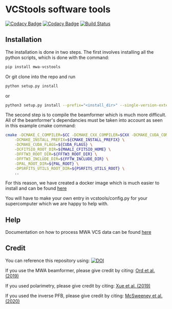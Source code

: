 VCStools software tools
======
[![Codacy Badge](https://app.codacy.com/project/badge/Grade/77cdb25072364ee48dd2f1e3ca078af5)](https://www.codacy.com/gh/CIRA-Pulsars-and-Transients-Group/vcstools/dashboard?utm_source=github.com&amp;utm_medium=referral&amp;utm_content=CIRA-Pulsars-and-Transients-Group/vcstools&amp;utm_campaign=Badge_Grade)
[![Codacy Badge](https://app.codacy.com/project/badge/Coverage/77cdb25072364ee48dd2f1e3ca078af5)](https://www.codacy.com/gh/CIRA-Pulsars-and-Transients-Group/vcstools/dashboard?utm_source=github.com&utm_medium=referral&utm_content=CIRA-Pulsars-and-Transients-Group/vcstools&utm_campaign=Badge_Coverage)
[![Build Status](https://travis-ci.org/CIRA-Pulsars-and-Transients-Group/vcstools.svg?branch=master)](https://travis-ci.org/CIRA-Pulsars-and-Transients-Group/vcstools)

Installation
------
The installation is done in two steps. The first involves installing all the python scripts, which is done with the command:
```bash
pip install mwa-vcstools
```
Or git clone into the repo and run
```bash
python setup.py install
```
or
```bash
python3 setup.py install --prefix="<install_dir>" --single-version-externally-managed --record=record.txt
```

The second step is to compile the beamformer which is much more difficult. All of the beamformer's dependancies must be taken into account as seen in this example cmake command:
```bash
cmake -DCMAKE_C_COMPILER=$CC -DCMAKE_CXX_COMPILER=$CXX -DCMAKE_CUDA_COMPILER=$CUDA_COMPILER \
    -DCMAKE_INSTALL_PREFIX=${CMAKE_INSTALL_PREFIX} \
    -DCMAKE_CUDA_FLAGS=${CUDA_FLAGS} \
    -DCFITSIO_ROOT_DIR=${MAALI_CFITSIO_HOME} \
    -DFFTW3_ROOT_DIR=${FFTW3_ROOT_DIR} \
    -DFFTW3_INCLUDE_DIR=${FFTW_INCLUDE_DIR} \
    -DPAL_ROOT_DIR=${PAL_ROOT} \
    -DPSRFITS_UTILS_ROOT_DIR=${PSRFITS_UTILS_ROOT} \
    ..
```

For this reason, we have created a docker image which is much easier to install and can be found [here](https://cloud.docker.com/u/cirapulsarsandtransients/repository/docker/cirapulsarsandtransients/vcstools)

You will have to make your own entry in vcstools/config.py for your supercomputer which we are happy to help with.

Help
------
Documentation on how to process MWA VCS data can be found [here](https://wiki.mwatelescope.org/display/MP/Documentation)

Credit
------
You can reference this repository using: 
[![DOI](https://zenodo.org/badge/DOI/10.5281/zenodo.3762792.svg)](https://doi.org/10.5281/zenodo.3762792)

If you use the MWA beamformer, please give credit by citing:
[Ord et al. (2019)](https://ui.adsabs.harvard.edu/abs/2019PASA...36...30O/abstract)

If you used polarimetry, please give credit by citing: 
[Xue et al. (2019)](https://ui.adsabs.harvard.edu/abs/2019PASA...36...25X/abstract)

If you used the inverse PFB, please give credit by citing:
[McSweeney et al. (2020)](http://dx.doi.org/10.1017/pasa.2020.24)
